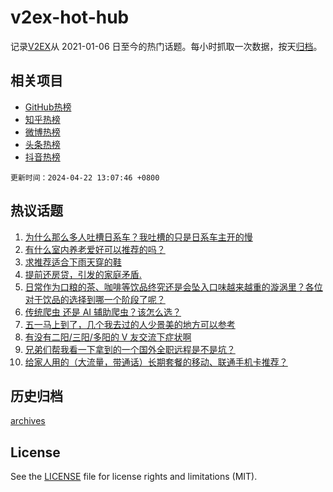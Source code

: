 # v2ex-hot-hub

 记录[V2EX](https://www.v2ex.com/)从 2021-01-06 日至今的热门话题。每小时抓取一次数据，按天[归档](archives)。
 
 ## 相关项目

- [GitHub热榜](https://github.com/snaildev/github-hot-hub)
- [知乎热榜](https://github.com/snaildev/zhihu-hot-hub)
- [微博热榜](https://github.com/snaildev/weibo-hot-hub)
- [头条热榜](https://github.com/snaildev/toutiao-hot-hub)
- [抖音热榜](https://github.com/snaildev/douyin-hot-hub)


 `更新时间：2024-04-22 13:07:46 +0800`

## 热议话题

1. [为什么那么多人吐槽日系车？我吐槽的只是日系车主开的慢](https://www.v2ex.com/t/1034465)
1. [有什么室内养老爱好可以推荐的吗？](https://www.v2ex.com/t/1034413)
1. [求推荐适合下雨天穿的鞋](https://www.v2ex.com/t/1034478)
1. [提前还房贷，引发的家庭矛盾.](https://www.v2ex.com/t/1034545)
1. [日常作为口粮的茶、咖啡等饮品终究还是会坠入口味越来越重的漩涡里？各位对于饮品的选择到哪一个阶段了呢？](https://www.v2ex.com/t/1034483)
1. [传统爬虫 还是 AI 辅助爬虫？该怎么选？](https://www.v2ex.com/t/1034501)
1. [五一马上到了，几个我去过的人少景美的地方可以参考](https://www.v2ex.com/t/1034493)
1. [有没有二阳/三阳/多阳的 V 友交流下症状啊](https://www.v2ex.com/t/1034481)
1. [兄弟们帮我看一下拿到的一个国外全职远程是不是坑？](https://www.v2ex.com/t/1034371)
1. [给家人用的（大流量，带通话）长期套餐的移动、联通手机卡推荐？](https://www.v2ex.com/t/1034468)

## 历史归档

[archives](archives)

## License

See the [LICENSE](LICENSE) file for license rights and limitations (MIT).
